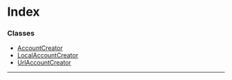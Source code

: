 

# Index

### Classes

* [AccountCreator](../classes/_account_creator_.accountcreator.md)
* [LocalAccountCreator](../classes/_account_creator_.localaccountcreator.md)
* [UrlAccountCreator](../classes/_account_creator_.urlaccountcreator.md)

---

